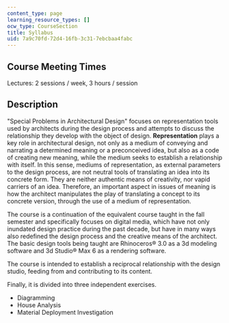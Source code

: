 ```yaml
---
content_type: page
learning_resource_types: []
ocw_type: CourseSection
title: Syllabus
uid: 7a9c70fd-72d4-16fb-3c31-7ebcbaa4fabc
---
```


Course Meeting Times
--------------------

Lectures: 2 sessions / week, 3 hours / session

Description
-----------

"Special Problems in Architectural Design" focuses on representation tools used by architects during the design process and attempts to discuss the relationship they develop with the object of design. **Representation** plays a key role in architectural design, not only as a medium of conveying and narrating a determined meaning or a preconceived idea, but also as a code of creating new meaning, while the medium seeks to establish a relationship with itself. In this sense, mediums of representation, as external parameters to the design process, are not neutral tools of translating an idea into its concrete form. They are neither authentic means of creativity, nor vapid carriers of an idea. Therefore, an important aspect in issues of meaning is how the architect manipulates the play of translating a concept to its concrete version, through the use of a medium of representation.

The course is a continuation of the equivalent course taught in the fall semester and specifically focuses on digital media, which have not only inundated design practice during the past decade, but have in many ways also redefined the design process and the creative means of the architect. The basic design tools being taught are Rhinoceros® 3.0 as a 3d modeling software and 3d Studio® Max 6 as a rendering software.

The course is intended to establish a reciprocal relationship with the design studio, feeding from and contributing to its content.

Finally, it is divided into three independent exercises.

*   Diagramming
*   House Analysis
*   Material Deployment Investigation